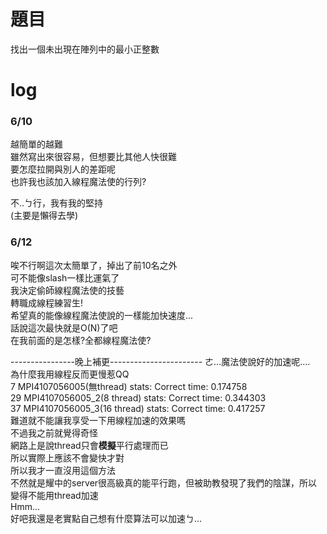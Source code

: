 # 題目
找出一個未出現在陣列中的最小正整數
# log
### 6/10
越簡單的越難  
雖然寫出來很容易，但想要比其他人快很難  
要怎麼拉開與別人的差距呢  
也許我也該加入線程魔法使的行列?  

不..ㄅ行，我有我的堅持  
(主要是懶得去學)  

### 6/12
唉不行啊這次太簡單了，掉出了前10名之外  
可不能像slash一樣比運氣了  
我決定偷師線程魔法使的技藝  
轉職成線程練習生!  
希望真的能像線程魔法使說的一樣能加快速度...  
話說這次最快就是O(N)了吧  
在我前面的是怎樣?全都線程魔法使?  

----------------晚上補更-----------------------
ㄜ...魔法使說好的加速呢....  
為什麼我用線程反而更慢惹QQ  
7    MPI4107056005(無thread)      stats: Correct     time: 0.174758  
29   MPI4107056005_2(8 thread)    stats: Correct     time: 0.344303   
37   MPI4107056005_3(16 thread)   stats: Correct     time: 0.417257   
難道就不能讓我享受一下用線程加速的效果嗎   
不過我之前就覺得奇怪  
網路上是說thread只會**模擬**平行處理而已  
所以實際上應該不會變快才對  
所以我才一直沒用這個方法  
不然就是耀中的server很高級真的能平行跑，但被助教發現了我們的陰謀，所以變得不能用thread加速  
Hmm...  
好吧我還是老實點自己想有什麼算法可以加速ㄅ...  
